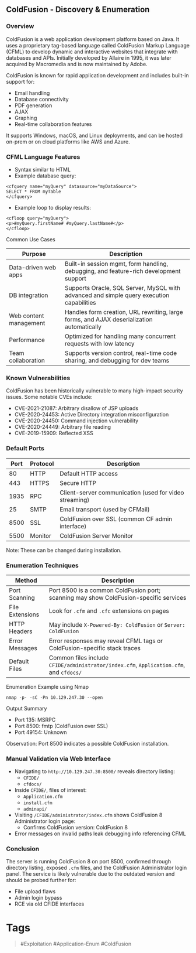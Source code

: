 ## ColdFusion - Discovery & Enumeration
### Overview

ColdFusion is a web application development platform based on Java. It uses a proprietary tag-based language called ColdFusion Markup Language (CFML) to develop dynamic and interactive websites that integrate with databases and APIs. Initially developed by Allaire in 1995, it was later acquired by Macromedia and is now maintained by Adobe.

ColdFusion is known for rapid application development and includes built-in support for:

- Email handling
- Database connectivity
- PDF generation
- AJAX
- Graphing
- Real-time collaboration features

It supports Windows, macOS, and Linux deployments, and can be hosted on-prem or on cloud platforms like AWS and Azure.
### CFML Language Features

- Syntax similar to HTML    
- Example database query:

```
<cfquery name="myQuery" datasource="myDataSource">
SELECT * FROM myTable
</cfquery>
```

- Example loop to display results:

```
<cfloop query="myQuery">
<p>#myQuery.firstName# #myQuery.lastName#</p>
</cfloop>
```

Common Use Cases

| Purpose                | Description                                                                               |
| ---------------------- | ----------------------------------------------------------------------------------------- |
| Data-driven web apps   | Built-in session mgmt, form handling, debugging, and feature-rich development support     |
| DB integration         | Supports Oracle, SQL Server, MySQL with advanced and simple query execution capabilities  |
| Web content management | Handles form creation, URL rewriting, large forms, and AJAX deserialization automatically |
| Performance            | Optimized for handling many concurrent requests with low latency                          |
| Team collaboration     | Supports version control, real-time code sharing, and debugging for dev teams             |
### Known Vulnerabilities  

ColdFusion has been historically vulnerable to many high-impact security issues. Some notable CVEs include:

- CVE-2021-21087: Arbitrary disallow of JSP uploads    
- CVE-2020-24453: Active Directory integration misconfiguration
- CVE-2020-24450: Command injection vulnerability
- CVE-2020-24449: Arbitrary file reading    
- CVE-2019-15909: Reflected XSS    
### Default Ports

| Port | Protocol | Description                                            |
| ---- | -------- | ------------------------------------------------------ |
| 80   | HTTP     | Default HTTP access                                    |
| 443  | HTTPS    | Secure HTTP                                            |
| 1935 | RPC      | Client-server communication (used for video streaming) |
| 25   | SMTP     | Email transport (used by CFMail)                       |
| 8500 | SSL      | ColdFusion over SSL (common CF admin interface)        |
| 5500 | Monitor  | ColdFusion Server Monitor                              |
Note: These can be changed during installation.
### Enumeration Techniques

| Method          | Description                                                                            |
| --------------- | -------------------------------------------------------------------------------------- |
| Port Scanning   | Port 8500 is a common ColdFusion port; scanning may show ColdFusion-specific services  |
| File Extensions | Look for `.cfm` and `.cfc` extensions on pages                                         |
| HTTP Headers    | May include `X-Powered-By: ColdFusion` or `Server: ColdFusion`                         |
| Error Messages  | Error responses may reveal CFML tags or ColdFusion-specific stack traces               |
| Default Files   | Common files include `CFIDE/administrator/index.cfm`, `Application.cfm`, and `cfdocs/` |
Enumeration Example using Nmap

```
nmap -p- -sC -Pn 10.129.247.30 --open
```

Output Summary

- Port 135: MSRPC    
- Port 8500: fmtp (ColdFusion over SSL)
- Port 49154: Unknown

Observation: Port 8500 indicates a possible ColdFusion installation.

### Manual Validation via Web Interface

- Navigating to `http://10.129.247.30:8500/` reveals directory listing:    
    - `CFIDE/`
    - `cfdocs/`        
- Inside `CFIDE/`, files of interest:
    - `Application.cfm`
    - `install.cfm`        
    - `adminapi/`
- Visiting `/CFIDE/administrator/index.cfm` shows ColdFusion 8 Administrator login page:
    - Confirms ColdFusion version: ColdFusion 8
- Error messages on invalid paths leak debugging info referencing CFML
### Conclusion  

The server is running ColdFusion 8 on port 8500, confirmed through directory listing, exposed `.cfm` files, and the ColdFusion Administrator login panel. The service is likely vulnerable due to the outdated version and should be probed further for:

- File upload flaws    
- Admin login bypass
- RCE via old CFIDE interfaces
# Tags
> #Exploitation #Application-Enum #ColdFusion